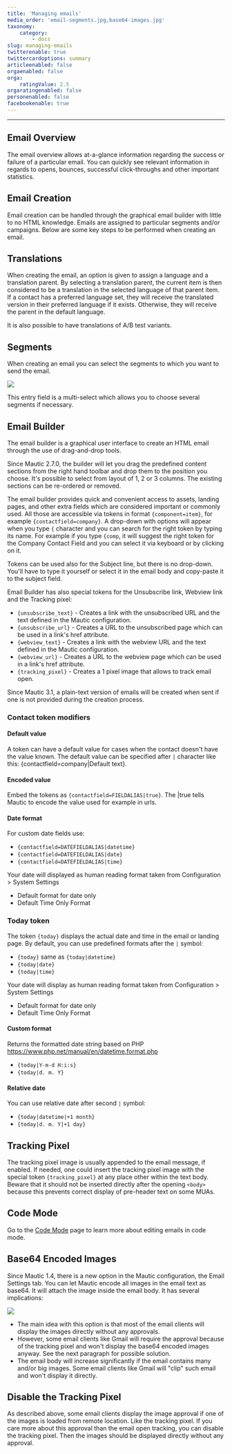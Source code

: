 ```yaml
---
title: 'Managing emails'
media_order: 'email-segments.jpg,base64-images.jpg'
taxonomy:
    category:
        - docs
slug: managing-emails
twitterenable: true
twittercardoptions: summary
articleenabled: false
orgaenabled: false
orga:
    ratingValue: 2.5
orgaratingenabled: false
personenabled: false
facebookenable: true
---
```


---------------------
## Email Overview

The email overview allows at-a-glance information regarding the success or failure of a particular email. You can quickly see relevant information in regards to opens, bounces, successful click-throughs and other important statistics.

## Email Creation

Email creation can be handled through the graphical email builder with little to no HTML knowledge. Emails are assigned to particular segments and/or campaigns. Below are some key steps to be performed when creating an email.

## Translations

When creating the email, an option is given to assign a language and a translation parent. By selecting a translation parent, the current item is then considered to be a translation in the selected language of that parent item. If a contact has a preferred language set, they will receive the translated version in their preferred language if it exists. Otherwise, they will receive the parent in the default language. 

It is also possible to have translations of A/B test variants.

## Segments

When creating an email you can select the segments to which you want to send the email.

![](email-segments.jpg)

This entry field is a multi-select which allows you to choose several segments if necessary.

## Email Builder

The email builder is a graphical user interface to create an HTML email through the use of drag-and-drop tools. 

Since Mautic 2.7.0, the builder will let you drag the predefined content sections from the right hand toolbar and drop them to the position you choose. It's possible to select from layout of 1, 2 or 3 columns. The existing sections can be re-ordered or removed.

The email builder provides quick and convenient access to assets, landing pages, and other extra fields which are considered important or commonly used. All those are accessible via tokens in format `{component=item}`, for example `{contactfield=company}`. A drop-down with options will appear when you type `{` character and you can search for the right token by typing its name. For example if you type `{comp`, it will suggest the right token for the Company Contact Field and you can select it via keyboard or by clicking on it.

Tokens can be used also for the Subject line, but there is no drop-down. You'll have to type it yourself or select it in the email body and copy-paste it to the subject field.

Email Builder has also special tokens for the Unsubscribe link, Webview link and the Tracking pixel:
- `{unsubscribe_text}` - Creates a link with the unsubscribed URL and the text defined in the Mautic configuration.
- `{unsubscribe_url}` - Creates a URL to the unsubscribed page which can be used in a link's href attribute.
- `{webview_text}` - Creates a link with the webview URL and the text defined in the Mautic configuration.
- `{webview_url}` - Creates a URL to the webview page which can be used in a link's href attribute.
- `{tracking_pixel}` - Creates a 1 pixel image that allows to track email open.

Since Mautic 3.1, a plain-text version of emails will be created when sent if one is not provided during the creation process.

### Contact token modifiers

#### Default value

A token can have a default value for cases when the contact doesn't have the value known. The default value can be specified after `|` character like this: {contactfield=company|Default text}.

#### Encoded value

Embed the tokens as `{contactfield=FIELDALIAS|true}`. The |true tells Mautic to encode the value used for example in urls.

#### Date format

For custom date fields use:

- `{contactfield=DATEFIELDALIAS|datetime}`
- `{contactfield=DATEFIELDALIAS|date}`
- `{contactfield=DATEFIELDALIAS|time}`

Your date will displayed as human reading format taken from  Configuration > System Settings

- Default format for date only  
- Default Time Only Format 

### Today token

The token `{today}` displays the actual date and time in the email or landing page. By default, you can use predefined formats after the `|` symbol:

- `{today}` same as `{today|datetime}`
- `{today|date}`
- `{today|time}`

Your date will display as human reading format taken from  Configuration > System Settings

- Default format for date only
- Default Time Only Format

#### Custom format 

Returns the formatted date string based on PHP https://www.php.net/manual/en/datetime.format.php

- `{today|Y-m-d H:i:s}`
- `{today|d. m. Y}` 

#### Relative date

You can use relative date after second `|` symbol:

- `{today|datetime|+1 month}`
- `{today|d. m. Y|+1 day}`

## Tracking Pixel

The tracking pixel image is usually appended to the email message, if enabled. If needed, one could insert the tracking pixel image with the special token `{tracking_pixel}` at any place other within the text body. Beware that it should not be inserted directly after the opening `<body>` because this prevents correct display of pre-header text on some MUAs.

## Code Mode

Go to the [Code Mode][code-mode] page to learn more about editing emails in code mode.

## Base64 Encoded Images

Since Mautic 1.4, there is a new option in the Mautic configuration, the Email Settings tab. You can let Mautic encode all images in the email text as base64. It will attach the image inside the email body. It has several implications:

![](base64-images.jpg)

- The main idea with this option is that most of the email clients will display the images directly without any approvals.
- However, some email clients like Gmail will require the approval because of the tracking pixel and won't display the base64 encoded images anyway. See the next paragraph for possible solution.
- The email body will increase significantly if the email contains many and/or big images. Some email clients like Gmail will "clip" such email and won't display it directly.

## Disable the Tracking Pixel

As described above, some email clients display the image approval if one of the images is loaded from remote location. Like the tracking pixel. If you care more about this approval than the email open tracking, you can disable the tracking pixel. Then the images should be displayed directly without any approval.

[code-mode]: </themes/code-mode>
